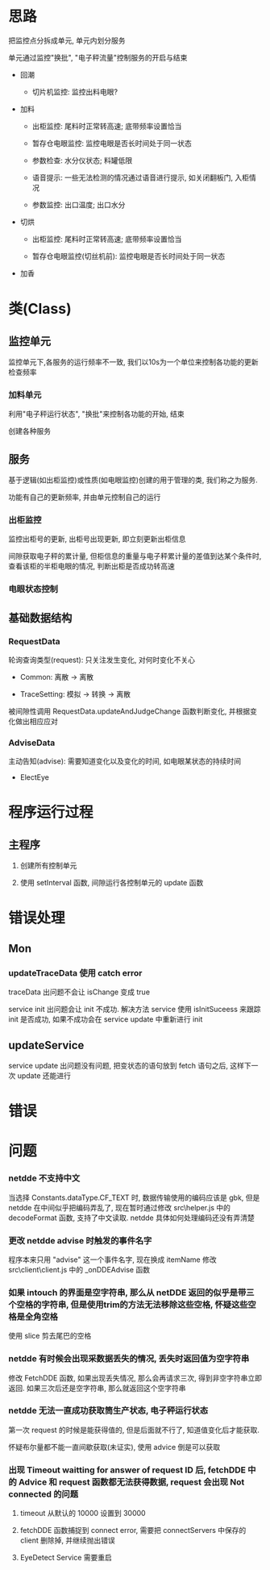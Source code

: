 # 思路

把监控点分拆成单元, 单元内划分服务

单元通过监控"换批", "电子秤流量"控制服务的开启与结束

- 回潮

  - 切片机监控: 监控出料电眼?

- 加料

  - 出柜监控: 尾料时正常转高速; 底带频率设置恰当

  - 暂存仓电眼监控: 监控电眼是否长时间处于同一状态

  - 参数检查: 水分仪状态; 料罐低限

  - 语音提示: 一些无法检测的情况通过语音进行提示, 如关闭翻板门, 入柜情况

  - 参数监控: 出口温度; 出口水分

- 切烘

  - 出柜监控: 尾料时正常转高速; 底带频率设置恰当

  - 暂存仓电眼监控(切丝机前): 监控电眼是否长时间处于同一状态

- 加香

# 类(Class)

## 监控单元

监控单元下,各服务的运行频率不一致, 我们以10s为一个单位来控制各功能的更新检查频率

### 加料单元

利用"电子秤运行状态", "换批"来控制各功能的开始, 结束

创建各种服务

## 服务

基于逻辑(如出柜监控)或性质(如电眼监控)创建的用于管理的类, 我们称之为服务.

功能有自己的更新频率, 并由单元控制自己的运行

### 出柜监控

监控出柜号的更新, 出柜号出现更新, 即立刻更新出柜信息

间隙获取电子秤的累计量, 但柜信息的重量与电子秤累计量的差值到达某个条件时, 查看该柜的半柜电眼的情况, 判断出柜是否成功转高速

### 电眼状态控制



## 基础数据结构

### RequestData

轮询查询类型(request): 只关注发生变化, 对何时变化不关心

- Common: 离散 -> 离散

- TraceSetting: 模拟 -> 转换 -> 离散

被间隙性调用 RequestData.updateAndJudgeChange 函数判断变化, 并根据变化做出相应应对

### AdviseData

主动告知(advise): 需要知道变化以及变化的时间, 如电眼某状态的持续时间

- ElectEye


# 程序运行过程

## 主程序

1. 创建所有控制单元

2. 使用 setInterval 函数, 间隙运行各控制单元的 update 函数


# 错误处理

## Mon

### updateTraceData 使用 catch error

traceData 出问题不会让 isChange 变成 true 


service init 出问题会让 init 不成功. 解决方法 service 使用 isInitSuceess 来跟踪 init 是否成功, 如果不成功会在 service update 中重新进行 init

## updateService

service update 出问题没有问题, 把变状态的语句放到 fetch 语句之后, 这样下一次 update 还能进行

# 错误


# 问题

### netdde 不支持中文

当选择 Constants.dataType.CF_TEXT 时, 数据传输使用的编码应该是 gbk, 但是 netdde 在中间似乎把编码弄乱了, 现在暂时通过修改 src\helper.js 中的 decodeFormat 函数, 支持了中文读取. netdde 具体如何处理编码还没有弄清楚 

### 更改 netdde advise 时触发的事件名字

程序本来只用 "advise" 这一个事件名字, 现在换成 itemName
修改 src\client\client.js 中的 _onDDEAdvise 函数

### 如果 intouch 的界面是空字符串, 那么从 netDDE 返回的似乎是带三个空格的字符串, 但是使用trim的方法无法移除这些空格, 怀疑这些空格是全角空格

使用 slice 剪去尾巴的空格

### netdde 有时候会出现采数据丢失的情况, 丢失时返回值为空字符串

修改 FetchDDE 函数, 如果出现丢失情况, 那么会再请求三次, 得到非空字符串立即返回. 如果三次后还是空字符串, 那么就返回这个空字符串

### netdde 无法一直成功获取筒生产状态, 电子秤运行状态

第一次 request 的时候是能获得值的, 但是后面就不行了, 知道值变化后才能获取.

怀疑布尔量都不能一直间歇获取(未证实), 使用 advice 倒是可以获取

### 出现 Timeout waitting for answer of request ID 后, fetchDDE 中的 Advice 和 request 函数都无法获得数据, request 会出现 Not connected 的问题

1. timeout 从默认的 10000 设置到 30000

2. fetchDDE 函数捕捉到 connect error, 需要把 connectServers 中保存的 client 删除掉, 并继续抛出错误

3. EyeDetect Service 需要重启

